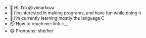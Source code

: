 - 👋 Hi, I’m @ivimarkova 
- 👀 I’m interested in making programs, and have fun while doing it
- 🌱 I’m currently learning mostly the language C
- 📫 How to reach me: link->[...](https://linktr.ee/Ivie_)
- 😄 Pronouns: she/her

<!---
ivimarkova/ivimarkova is a ✨ special ✨ repository because its `README.md` (this file) appears on your GitHub profile.
You can click the Preview link to take a look at your changes.
--->
